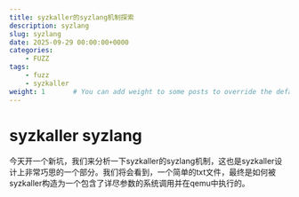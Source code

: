 ```yaml
---
title: syzkaller的syzlang机制探索
description: syzlang
slug: syzlang
date: 2025-09-29 00:00:00+0000
categories:
    - FUZZ
tags:
    - fuzz
    - syzkaller
weight: 1       # You can add weight to some posts to override the default sorting (date descending)
---
```


# syzkaller syzlang

今天开一个新坑，我们来分析一下syzkaller的syzlang机制，这也是syzkaller设计上非常巧思的一个部分。我们将会看到，一个简单的txt文件，最终是如何被syzkaller构造为一个包含了详尽参数的系统调用并在qemu中执行的。

